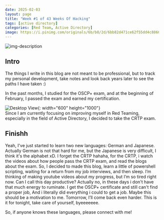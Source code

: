 ```yaml
---
date: 2025-02-03
layout: page
title: "Week #1 of 43 Weeks Of Hacking"
tags: [active directory]
categories: [Red Team, Active Directory]
image: https://i.pinimg.com/originals/6b/b8/2d/6bb82d471ce62f55dd4c8860b8d9c2ac.gif
---
```

![img-description](https://i.pinimg.com/originals/6b/b8/2d/6bb82d471ce62f55dd4c8860b8d9c2ac.gif)
<h2>Intro</h2>
The things I write in this blog are not meant to be professional, but to track my personal development, take notes and look back years later to see the paths I have taken :)

In the past months, I studied for the OSCP+ exam, and at the beginning of February, I passed the exam and earned my certification.

 ![Desktop View](https://media.licdn.com/dms/image/v2/D4D22AQGJuekL1-Y6xg/feedshare-shrink_1280/B4DZTgrnPVG8Ao-/0/1738936317449?e=1743638400&v=beta&t=At5EIvj3PoSkIwnZLkBMPKWCGQsXOEpbsB8K0S02QxY){: width="600" height="1000"}
<br>
 Since I am currently focusing on improving myself in Red Teaming, especially in the field of Active Directory, I decided to take the CRTP exam.

<h2>Finishh</h2>
Yeah, I've just started to learn two new languages: German and Japanese. Actually German is not that hard for me, but the Japanese is very difficult, I think it's the alphabet xD. I forget the CRTP hahaha, for the CRTP, i watch the videos about how people pass the CRTP exam, and read the blogs about the exam. So, I decided to made this blog, learn a little of powershell scripting, waiting for a return from my job interviews, and then sleep. I’m thinking of making youtube videos about my progress, but I’m so tired right now. Can I call this day productive? Actually no, in these days i don't have that much energy to ruminate. I get the OSCP+ certificate and still can't find a proper job, And i literally did everything i could to get a job. Maybe this should be a motivation to me. Tomorrow, I’ll come back even harder. This is it for tonight, take care of yourself, byeeeeeee.

So, if anyone knows these languages, please connect with me!

